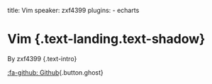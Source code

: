 title: Vim 
speaker: zxf4399 
plugins: 
	- echarts

<slide class="bg-black-blue aligncenter" image="https://source.unsplash.com/C1HhAQrbykQ/ .dark">

# Vim {.text-landing.text-shadow}

By zxf4399 {.text-intro}

[:fa-github: Github](https://github.com/ksky521/nodeppt){.button.ghost}

